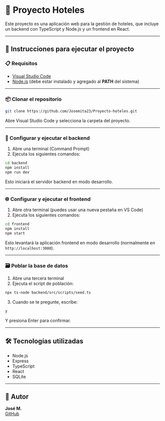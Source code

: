 # 🏨 Proyecto Hoteles

Este proyecto es una aplicación web para la gestión de hoteles, que incluye un backend con TypeScript y Node.js y un frontend en React.

---

## 🚀 Instrucciones para ejecutar el proyecto

### 📋 Requisitos

- [Visual Studio Code](https://code.visualstudio.com/)
- [Node.js](https://nodejs.org/) (debe estar instalado y agregado al **PATH** del sistema)

---

### 📦 Clonar el repositorio

```bash
git clone https://github.com/Josemita23/Proyecto-hoteles.git
```

Abre Visual Studio Code y selecciona la carpeta del proyecto.

---

### 🔧 Configurar y ejecutar el backend

1. Abre una terminal (Command Prompt)
2. Ejecuta los siguientes comandos:

```bash
cd backend
npm install
npm run dev
```

Esto iniciará el servidor backend en modo desarrollo.

---

### 🌐 Configurar y ejecutar el frontend

1. Abre otra terminal (puedes usar una nueva pestaña en VS Code)
2. Ejecuta los siguientes comandos:

```bash
cd frontend
npm install
npm start
```

Esto levantará la aplicación frontend en modo desarrollo (normalmente en `http://localhost:3000`).

---

### 🗃️ Poblar la base de datos

1. Abre una tercera terminal
2. Ejecuta el script de población:

```bash
npx ts-node backend/src/scripts/seed.ts
```

3. Cuando se te pregunte, escribe:

```bash
y
```

Y presiona Enter para confirmar.

---

## 🛠️ Tecnologías utilizadas

- Node.js
- Express
- TypeScript
- React
- SQLite

---

## 👤 Autor

**José M.**  
[GitHub](https://github.com/Josemita23)

